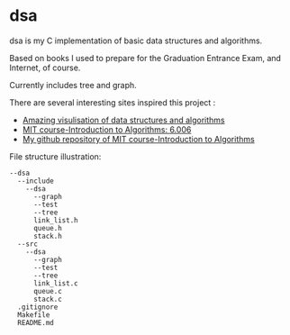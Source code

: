 # dsa

dsa is my C implementation of basic data structures and algorithms.

Based on books I used to prepare for the Graduation Entrance Exam, and Internet, of course.

Currently includes tree and graph.

There are several interesting sites inspired this project :
- [Amazing visulisation of data structures and algorithms](https://visualgo.net/)
- [MIT course-Introduction to Algorithms: 6.006](https://ocw.mit.edu/courses/electrical-engineering-and-computer-science/6-006-introduction-to-algorithms-fall-2011/index.htm)
- [My github repository of MIT course-Introduction to Algorithms](https://github.com/hyqLeonardo/algorithm.git)

File structure illustration:

```
--dsa
  --include
    --dsa
      --graph
      --test
      --tree
      link_list.h
      queue.h
      stack.h
  --src
    --dsa
      --graph
      --test
      --tree
      link_list.c
      queue.c
      stack.c
  .gitignore
  Makefile
  README.md

```